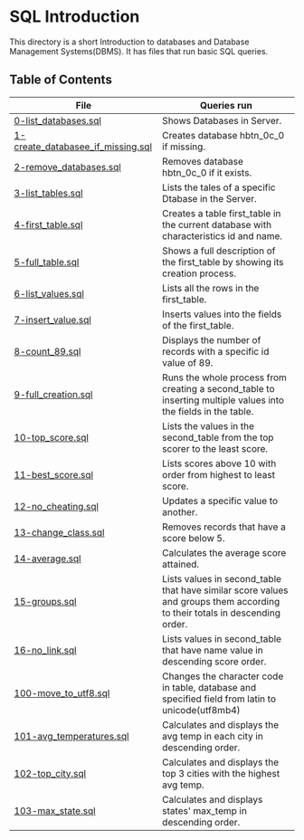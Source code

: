 # SQL Introduction

This directory is a short Introduction to databases and Database Management Systems(DBMS). It has files that run basic SQL queries.

## Table of Contents

File | Queries run
-----|------------
[0-list_databases.sql](./0-list_databases.sql) | Shows Databases in Server.
[1-create_databasee_if_missing.sql](./1-create_database_if_missing.sql) | Creates database hbtn_0c_0 if missing.
[2-remove_databases.sql](./2-remove_databases.sql) | Removes database hbtn_0c_0 if it exists.
[3-list_tables.sql](./3-list_tables.sql) | Lists the tales of a specific Dtabase in the Server.
[4-first_table.sql](./4-first_table.sql) | Creates a table first_table in the current database with characteristics id and name.
[5-full_table.sql](./5-full_table.sql) | Shows a full description of the first_table by showing its creation process.
[6-list_values.sql](./6-list_values.sql) | Lists all the rows in the first_table.
[7-insert_value.sql](./7-insert_value.sql) | Inserts values into the fields of the first_table.
[8-count_89.sql](./8-count_89.sql) | Displays the number of records with a specific id value of 89.
[9-full_creation.sql](./9-full_creation.sql) | Runs the whole process from creating a second_table to inserting multiple values into the fields in the table.
[10-top_score.sql](./10-top_score.sql) | Lists the values in the second_table from the top scorer to the least score.
[11-best_score.sql](./11-best_score.sql) | Lists scores above 10 with order from highest to least score.
[12-no_cheating.sql](./12-no_cheating.sql) | Updates a specific value to another.
[13-change_class.sql](./13-change_class.sql) | Removes records that have a score below 5.
[14-average.sql](./14-average.sql) | Calculates the average score attained.
[15-groups.sql](./15-groups.sql) | Lists values in second_table that have similar score values and groups them according to their totals in descending order.
[16-no_link.sql](./16-no_link.sql) |  Lists values in second_table that have name value in descending score order.
[100-move_to_utf8.sql](./100-move_to_utf8.sql) | Changes the character code in table, database and specified field from latin to unicode(utf8mb4)
[101-avg_temperatures.sql](./101-avg_temperatures.sql) | Calculates and displays the avg temp in each city in descending order.
[102-top_city.sql](./102-top_city.sql) | Calculates and displays the top 3 cities with the highest avg temp.
[103-max_state.sql](./103-max_state.sql) | Calculates and displays states' max_temp in descending order.
